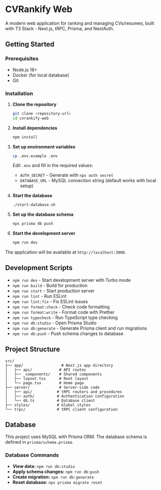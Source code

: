 # CVRankify Web

A modern web application for ranking and managing CVs/resumes, built with T3 Stack - Next.js, tRPC, Prisma, and NextAuth.

## Getting Started

### Prerequisites

- Node.js 18+ 
- Docker (for local database)
- Git

### Installation

1. **Clone the repository**
   ```bash
   git clone <repository-url>
   cd cvrankify-web
   ```

2. **Install dependencies**
   ```bash
   npm install
   ```

3. **Set up environment variables**
   ```bash
   cp .env.example .env
   ```
   
   Edit `.env` and fill in the required values:
   - `AUTH_SECRET` - Generate with `npx auth secret`
   - `DATABASE_URL` - MySQL connection string (default works with local setup)

4. **Start the database**
   ```bash
   ./start-database.sh
   ```

5. **Set up the database schema**
   ```bash
   npx prisma db push
   ```

6. **Start the development server**
   ```bash
   npm run dev
   ```

The application will be available at `http://localhost:3000`.

## Development Scripts

- `npm run dev` - Start development server with Turbo mode
- `npm run build` - Build for production
- `npm run start` - Start production server
- `npm run lint` - Run ESLint
- `npm run lint:fix` - Fix ESLint issues
- `npm run format:check` - Check code formatting
- `npm run format:write` - Format code with Prettier
- `npm run typecheck` - Run TypeScript type checking
- `npm run db:studio` - Open Prisma Studio
- `npm run db:generate` - Generate Prisma client and run migrations
- `npm run db:push` - Push schema changes to database

## Project Structure

```
src/
├── app/                 # Next.js app directory
│   ├── api/            # API routes
│   ├── _components/    # Shared components
│   ├── layout.tsx      # Root layout
│   └── page.tsx        # Home page
├── server/             # Server-side code
│   ├── api/           # tRPC routers and procedures
│   ├── auth/          # Authentication configuration
│   └── db.ts          # Database client
├── styles/            # Global styles
└── trpc/              # tRPC client configuration
```

## Database

This project uses MySQL with Prisma ORM. The database schema is defined in `prisma/schema.prisma`.

### Database Commands

- **View data:** `npm run db:studio`
- **Apply schema changes:** `npm run db:push`
- **Create migration:** `npm run db:generate`
- **Reset database:** `npx prisma migrate reset`